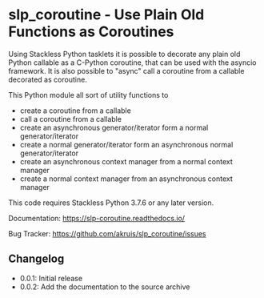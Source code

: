 # slp_coroutine - Use Plain Old Functions as Coroutines

Using Stackless Python tasklets it is possible to decorate any plain old
Python callable as a C-Python coroutine, that can be used with the
asyncio framework. It is also possible to "async" call a coroutine
from a callable decorated as coroutine.

This Python module all sort of utility functions to

 * create a coroutine from a callable
 * call a coroutine from a callable
 * create an asynchronous generator/iterator form a normal generator/iterator
 * create a normal generator/iterator form an asynchronous normal generator/iterator
 * create an asynchronous context manager from a normal context manager
 * create a normal context manager from an asynchronous context manager
 
This code requires Stackless Python 3.7.6 or any later version.

Documentation: https://slp-coroutine.readthedocs.io/

Bug Tracker: https://github.com/akruis/slp_coroutine/issues

## Changelog

 * 0.0.1: Initial release
 * 0.0.2: Add the documentation to the source archive

